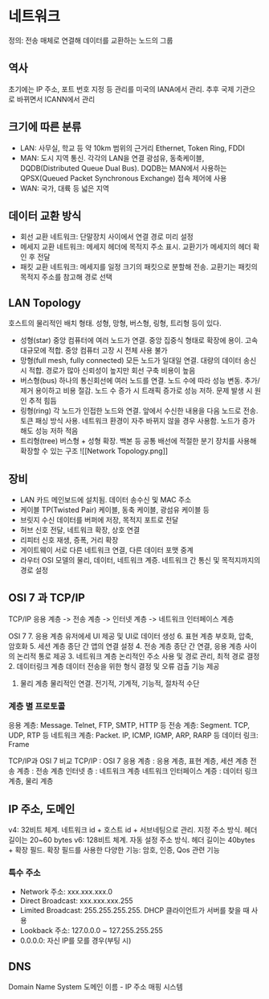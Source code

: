 # 네트워크
정의: 전송 매체로 연결해 데이터를 교환하는 노드의 그룹
## 역사
초기에는 IP 주소, 포트 번호 지정 등 관리를 미국의 IANA에서 관리. 추후 국제 기관으로 바뀌면서 ICANN에서 관리
## 크기에 따른 분류
- LAN: 사무실, 학교 등 약 10km 범위의 근거리
	Ethernet, Token Ring, FDDI
- MAN: 도시 지역 통신. 각각의 LAN을 연결
	광섬유, 동축케이블, DQDB(Distributed Queue Dual Bus). DQDB는 MAN에서 사용하는 QPSX(Queued Packet Synchronous Exchange) 접속 제어에 사용
- WAN: 국가, 대륙 등 넓은 지역
## 데이터 교환 방식
- 회선 교환 네트워크: 단말장치 사이에서 연결 경로 미리 설정
- 메세지 교환 네트워크: 메세지 헤더에 목적지 주소 표시. 교환기가 메세지의 헤더 확인 후 전달
- 패킷 교환 네트워크: 메세지를 일정 크기의 패킷으로 분할해 전송. 교환기는 패킷의 목적지 주소를 참고해 경로 선택
## LAN Topology
호스트의 물리적인 배치 형태. 성형, 망형, 버스형, 링형, 트리형 등이 있다.

- 성형(star)
	중앙 컴퓨터에 여러 노드가 연결. 중앙 집중식 형태로 확장에 용이. 고속 대규모에 적합. 중앙 컴퓨터 고장 시 전체 사용 불가
- 망형(full mesh, fully connected)
	모든 노드가 일대일 연결. 대량의 데이터 송신시 적합. 경로가 많아 신뢰성이 높지만 회선 구축 비용이 높음
- 버스형(bus)
	하나의 통신회선에 여러 노드를 연결. 노드 수에 따라 성능 변동. 추가/제거 용이하고 비용 절감. 노드 수 증가 시 트래픽 증가로 성능 저하. 문제 발생 시 원인 추적 힘듬
- 링형(ring)
	각 노드가 인접한 노드와 연결. 앞에서 수신한 내용을 다음 노드로 전송. 토큰 패싱 방식 사용. 네트워크 환경이 자주 바뀌지 않을 경우 사용함. 노드가 증가해도 성능 저하 적음
- 트리형(tree)
	버스형 + 성형 확장. 백본 등 공통 배선에 적절한 분기 장치를 사용해 확장할 수 있는 구조
![[Network Topology.png]]
## 장비
- LAN 카드
	메인보드에 설치됨. 데이터 송수신 및 MAC 주소
- 케이블
	TP(Twisted Pair) 케이블, 동축 케이블, 광섬유 케이블 등
- 브릿지
	수신 데이터를 버퍼에 저장, 목적지 포트로 전달
- 허브
	신호 전달, 네트워크 확장, 상호 연결
- 리피터
	신호 재생, 증폭, 거리 확장
- 게이트웨이
	서로 다른 네트워크 연결, 다른 데이터 포맷 중계
- 라우터
	OSI 모델의 물리, 데이터, 네트워크 계증. 네트워크 간 통신 및 목적지까지의 경로 설정
## OSI 7 과 TCP/IP
TCP/IP
응용 계층 -> 전송 계층 -> 인터넷 계층 -> 네트워크 인터페이스 계층

OSI 7
7. 응용 계층
	유저에세 UI 제공 및 UI로 데이터 생성
6. 표현 계층
	부호화, 압축, 암호화
5. 세션 계층
	종단 간 앱의 연결 설정
4. 전송 계층
	종단 간 연결, 응용 계층 사이의 논리적 통로 제공
3. 네트워크 계층
	논리적인 주소 사용 및 경로 관리, 최적 경로 결정
2. 데이터링크 계층
	데이터 전송을 위한 형식 결정 및 오류 검출 기능 제공
1. 물리 계층
	물리적인 연결. 전기적, 기계적, 기능적, 절차적 수단
### 계층 별 프로토콜
응용 계층: Message. Telnet, FTP, SMTP, HTTP 등
전송 계층: Segment. TCP, UDP, RTP 등
네트워크 계층: Packet. IP, ICMP, IGMP, ARP, RARP 등
데이터 링크: Frame

TCP/IP과 OSI 7 비교
TCP/IP : OSI 7
응용 계층 : 응용 계층, 표현 계층, 세션 계층
전송 계층 : 전송 계층
인터넷 층 : 네트워크 계층
네트워크 인터페이스 계증 : 데이터 링크 계층, 물리 계층
## IP 주소, 도메인
v4: 32비트 체계. 네트워크 id + 호스트 id + 서브네팅으로 관리. 지정 주소 방식. 헤더 길이는 20~60 bytes
v6: 128비트 체계. 자동 설정 주소 방식. 헤더 길이는 40bytes + 확장 필드. 확장 필드를 사용한 다양한 기능: 암호, 인증, Qos 관련 기능
### 특수 주소
- Network 주소: xxx.xxx.xxx.0
- Direct Broadcast: xxx.xxx.xxx.255
- Limited Broadcast: 255.255.255.255. DHCP 클라이언트가 서버를 찾을 때 사용
- Lookback 주소: 127.0.0.0 ~ 127.255.255.255
- 0.0.0.0: 자신 IP를 모를 경우(부팅 시)
## DNS
Domain Name System
도메인 이름 - IP 주소 매핑 시스템